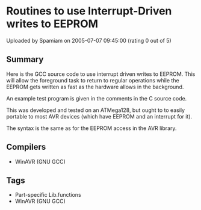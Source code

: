 # Routines to use Interrupt-Driven writes to EEPROM

Uploaded by Spamiam on 2005-07-07 09:45:00 (rating 0 out of 5)

## Summary

Here is the GCC source code to use interrupt driven writes to EEPROM. This will allow the foreground task to return to regular operations while the EEPROM gets written as fast as the hardware allows in the background.


An example test program is given in the comments in the C source code.


This was developed and tested on an ATMega128, but ought to to easily portable to most AVR devices (which have EEPROM and an interrupt for it).


The syntax is the same as for the EEPROM access in the AVR library.

## Compilers

- WinAVR (GNU GCC)

## Tags

- Part-specific Lib.functions
- WinAVR (GNU GCC)
